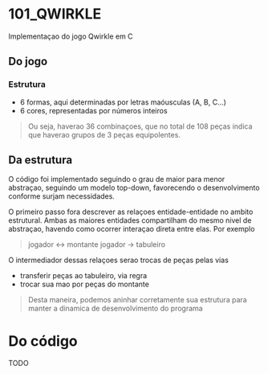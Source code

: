 # 101_QWIRKLE
Implementaçao do jogo Qwirkle em C

## Do jogo

### Estrutura

 - 6 formas, aqui determinadas por letras maóusculas (A, B, C...)
 - 6 cores, representadas por números inteiros

> Ou seja, haverao 36 combinaçoes, que no total de 108 peças indica que
haverao grupos de 3 peças equipolentes.

## Da estrutura

O código foi implementado seguindo o grau de maior para menor abstraçao, seguindo
um modelo top-down, favorecendo o desenvolvimento conforme surjam necessidades.

O primeiro passo fora descrever as relaçoes entidade-entidade no ambito estrutural.
Ambas as maiores entidades compartilham do mesmo nivel de abstraçao,
 havendo como ocorrer interaçao direta entre elas. Por exemplo

> jogador <-> montante 
> jogador -> tabuleiro

O intermediador dessas relaçoes serao trocas de peças pelas vias
* transferir peças ao tabuleiro, via regra
* trocar sua mao por peças do montante

> Desta maneira, podemos aninhar corretamente sua estrutura para manter a dinamica de
  desenvolvimento do programa

# Do código

  TODO

